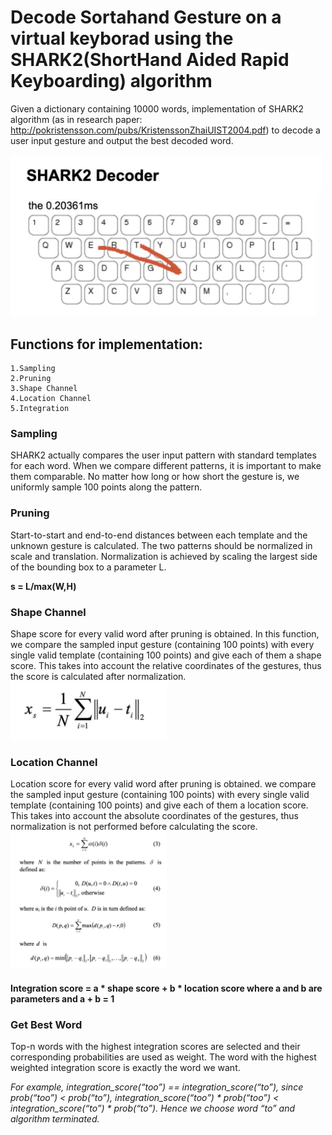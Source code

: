 # Decode Sortahand Gesture on a virtual keyborad using the SHARK2(ShortHand Aided Rapid Keyboarding) algorithm

Given a dictionary containing 10000 words, implementation of SHARK2 algorithm (as in research paper: http://pokristensson.com/pubs/KristenssonZhaiUIST2004.pdf) to decode a user input gesture and output the best decoded word.

<img src = "shark.png" width = "500">

## Functions for implementation:
    1.Sampling
    2.Pruning
    3.Shape Channel
    4.Location Channel
    5.Integration

### Sampling

SHARK2 actually compares the user input pattern with standard templates for each word. When we compare different patterns, it is important to make them comparable. No matter how long or how short the gesture is, we uniformly sample 100 points along the pattern.
 
### Pruning

Start-to-start and end-to-end distances between each template and the unknown gesture is calculated. The two patterns should be normalized in scale and translation. Normalization is achieved by scaling the largest side of the bounding box to a parameter L.

**s = L/max(W,H)**

### Shape Channel

Shape score for every valid word after pruning is obtained. In this function, we compare the sampled input gesture (containing 100 points) with every single valid template (containing 100 points) and give each of them a shape score. This takes into account the relative coordinates of the gestures, thus the score is calculated after normalization.
<img src = "shape_channel.png" width = "250">

### Location Channel

Location score for every valid word after pruning is obtained.  we compare the sampled input gesture (containing 100 points) with every single valid template (containing 100 points) and give each of them a location score. This takes into account the absolute coordinates of the gestures, thus normalization is not performed before calculating the score.
<img src = "location_channel.png" width = "250">
   
#### Integration score = a * shape score + b * location score where a and b are parameters and a + b = 1
   
### Get Best Word

Top-n words with the highest integration scores are selected and their corresponding probabilities are used as weight. The word with the highest weighted integration score is exactly the word we want.

_For example, integration_score(“too”) == integration_score(“to”), since prob(“too”) < prob(“to”), integration_score(“too”) * prob(“too”) < integration_score(“to”) * prob(“to”). Hence we choose word “to” and algorithm terminated._
 

 
